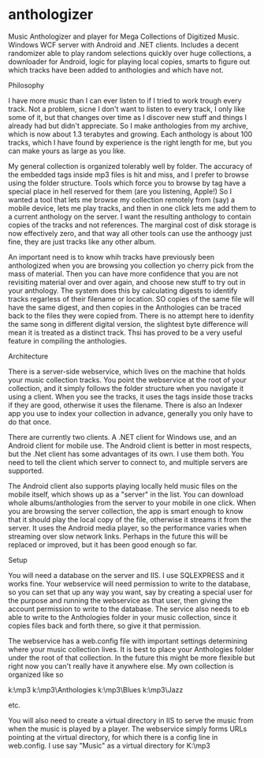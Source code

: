 anthologizer
============

Music Anthologizer and player for Mega Collections of Digitized Music.  Windows WCF server with Android and .NET clients.
Includes a decent randomizer able to play random selections quickly over huge collections, a downloader for Android, 
logic for playing local copies, smarts to figure out which tracks have been added to anthologies and which have not. 

Philosophy

I have more music than I can ever listen to if I tried to work trough every track.  Not a problem, sicne I don't want to listen to every track, I only like some of it, but that changes over time as I discover new stuff and things I already had but didn't appreciate.  So I make anthologies from my archive, which is now about 1.3 terabytes and growing.  Each anthology is about 100 tracks, which I have found by experience is the right length for me, but you can make yours as large as you like.  

My general collection is organized tolerably well by folder.  The accuracy of the embedded tags inside mp3 files is hit and miss, and I prefer to browse using the folder structure.  Tools which force you to browse by tag have a special place in hell reserved for them (are you listening, Apple!) So I wanted a tool that lets me browse my collection remotely from (say) a mobile device, lets me play tracks, and then in one click lets me add them to a current anthology on the server.  I want the resulting anthology to contain copies of the tracks and not references.  The marginal cost of disk storage is now effectively zero, and that way all other tools can use the anthoogy just fine, they are just tracks like any other album.

An important need is to know whih tracks have previously been anthologized when you are browsing you collection yo cherry pick from the mass of material.  Then you can have more confidence that you are not revisiting material over and over again, and choose new stuff to try out in your anthology.  The system does this by calculating digests to identify tracks regarless of their filename or location.  SO copies of the same file will have the same digest, and then copies in the Anthologies can be traced back to the files they were copied from.  There is no attempt here to idenfity the same song in different digital version, the slightest byte difference will mean it is treated as a distinct track.  Thsi has proved to be a very useful feature in compiling the anthologies.

Architecture

There is a server-side webservice, which lives on the machine that holds your music collection tracks.  You point the webservice at the root of your collection, and it simply follows the folder structure when you navigate it using a client.  When you see the tracks, it uses the tags inside those tracks if they are good, otherwise it uses the filename. There is also an Indexer app you use to index your collection in advance, generally you only have to do that once.

There are currently two clients.  A .NET client for Windows use, and an Android client for mobile use.  The Android client is better in most respects, but the .Net client has some advantages of its own.  I use them both.  You need to tell the client which server to connect to, and multiple servers are supported.  

The Android client also supports playing locally held music files on the mobile itself, which shows up as a "server" in the list.  You can download whole albums/anthologies from the server to your mobile in one click.  When you are browsing the server collection, the app is smart enough to know that it should play the local copy of the file, otherwise it streams it from the server.  It uses the Android media player, so the performance varies when streaming over slow network links.  Perhaps in the future this will be replaced or improved, but it has been good enough so far.

Setup

You will need a database on the server and IIS.  I use SQLEXPRESS and it works fine.  Your webservice will need permission to write to the database, so you can set that up any way you want, say by creating a special user for the purpose and running the webservice as that user, then giving the account permission to write to the database.  The service also needs to eb able to write to the Anthologies folder in your music collection, since it copies files back and forth there, so give it that permission.

The webservice has a web.config file with important settings determining where your music collection lives.  It is best to place your Anthologies folder under the root of that collection.  In the future this might be more flexible but right now you can't really have it anywhere else.  My own collection is organized like so

k:\mp3
k:\mp3\Anthologies
k:\mp3\Blues
k:\mp3\Jazz

etc.

You will also need to create a virtual directory in IIS to serve the music from when the music is played by a player.  The webservice simply forms URLs pointing at the virtual directory, for which there is a config line in web.config.  I use say "Music" as a virtual directory for K:\mp3





